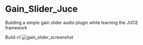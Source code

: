 # Gain_Slider_Juce
Building a simple gain slider audio plugin while learning the JUCE framework

Build v1
![gain_slider_screenshot](https://user-images.githubusercontent.com/25870426/119508626-e0f8f980-bd3d-11eb-97dc-c3eeae4b4294.png)
